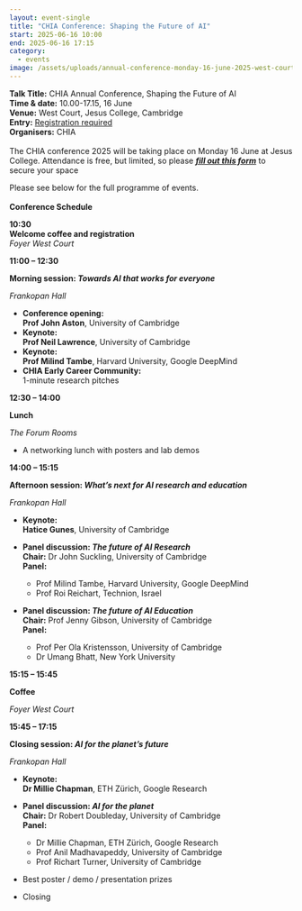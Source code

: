 ```yaml
---
layout: event-single
title: "CHIA Conference: Shaping the Future of AI"
start: 2025-06-16 10:00
end: 2025-06-16 17:15
category:
  - events
image: /assets/uploads/annual-conference-monday-16-june-2025-west-court-jesus-college-1-.png
---
```

**T﻿alk Title:** CHIA Annual Conference, Shaping the Future of AI\
**Time & date:** 10.00-17.15, 16 June\
**Venue:** West Court, Jesus College, Cambridge\
**Entry:** [Registration required](https://eur03.safelinks.protection.outlook.com/?url=https%3A%2F%2Fforms.gle%2FXQrDWPM8tacgLzu97&data=05%7C02%7Cep742%40cam.ac.uk%7Cc3eb5cc3f173461247ad08dda2899a62%7C49a50445bdfa4b79ade3547b4f3986e9%7C1%7C0%7C638845434078717203%7CUnknown%7CTWFpbGZsb3d8eyJFbXB0eU1hcGkiOnRydWUsIlYiOiIwLjAuMDAwMCIsIlAiOiJXaW4zMiIsIkFOIjoiTWFpbCIsIldUIjoyfQ%3D%3D%7C0%7C%7C%7C&sdata=xqjYtLo2UJFvOjYAokxhb7IN7xkXStp7XDkRB8ASyaM%3D&reserved=0)\
**Organisers:** CHIA\
\
The CHIA conference 2025 will be taking place on Monday 16 June at Jesus College. Attendance is free, but limited, so please ***[fill out this form](https://docs.google.com/forms/d/e/1FAIpQLScXV-lF0dlQa0VIDKgWUJZjyMHoWImkCmbT6vrq_qddfm0vlg/viewform?usp=dialog)*** to secure your space

Please see below for the full programme of events.\
\
**Conference Schedule**

**10:30**\
**Welcome coffee and registration**\
*Foyer West Court*

**11:00 – 12:30**

**Morning session: *Towards AI that works for everyone***

*Frankopan Hall*

* **Conference opening:**\
  **Prof John Aston**, University of Cambridge
* **Keynote:**\
  **Prof Neil Lawrence**, University of Cambridge
* **Keynote:**\
  **Prof Milind Tambe**, Harvard University, Google DeepMind
* **CHIA Early Career Community:**\
  1-minute research pitches

**12:30 – 14:00**

**Lunch**

*The Forum Rooms*

* A networking lunch with posters and lab demos

**14:00 – 15:15**

**Afternoon session: *What’s next for AI research and education***

*Frankopan Hall*

* **Keynote:**\
  **Hatice Gunes**, University of Cambridge
* **Panel discussion: *The future of AI Research***\
  **Chair:** Dr John Suckling, University of Cambridge\
  **Panel:**

  * Prof Milind Tambe, Harvard University, Google DeepMind
  * Prof Roi Reichart, Technion, Israel
* **Panel discussion: *The future of AI Education***\
  **Chair:** Prof Jenny Gibson, University of Cambridge\
  **Panel:**

  * Prof Per Ola Kristensson, University of Cambridge
  * Dr Umang Bhatt, New York University

**15:15 – 15:45**

**Coffee**

*Foyer West Court*

**15:45 – 17:15**

**Closing session: *AI for the planet’s future***

*Frankopan Hall*

* **Keynote:**\
  **Dr Millie Chapman**, ETH Zürich, Google Research
* **Panel discussion: *AI for the planet***\
  **Chair:** Dr Robert Doubleday, University of Cambridge\
  **Panel:**

  * Dr Millie Chapman, ETH Zürich, Google Research
  * Prof Anil Madhavapeddy, University of Cambridge
  * Prof Richart Turner, University of Cambridge
* Best poster / demo / presentation prizes
* Closing